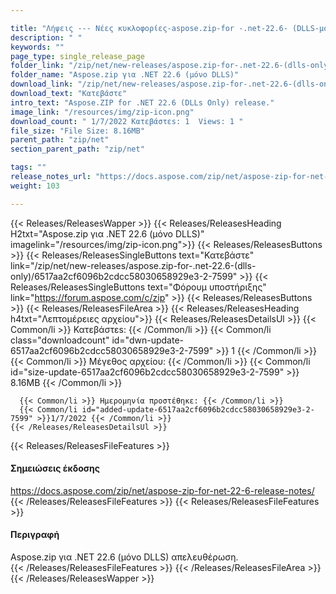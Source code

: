```yaml
---

title: "Λήψεις --- Νέες κυκλοφορίες-aspose.zip-for -.net-22.6- (DLLS-μόνο)"
description: " "
keywords: ""
page_type: single_release_page
folder_link: "/zip/net/new-releases/aspose.zip-for-.net-22.6-(dlls-only)/"
folder_name: "Aspose.zip για .NET 22.6 (μόνο DLLS)"
download_link: "/zip/net/new-releases/aspose.zip-for-.net-22.6-(dlls-only)/6517aa2cf6096b2cdcc58030658929e3-2-7599"
download_text: "Κατεβάστε"
intro_text: "Aspose.ZIP for .NET 22.6 (DLLs Only) release."
image_link: "/resources/img/zip-icon.png"
download_count: " 1/7/2022 Κατεβάστεs: 1  Views: 1 "
file_size: "File Size: 8.16MB"
parent_path: "zip/net"
section_parent_path: "zip/net"

tags: ""
release_notes_url: "https://docs.aspose.com/zip/net/aspose-zip-for-net-22-6-release-notes/"
weight: 103

---
```


{{< Releases/ReleasesWapper >}}
  {{< Releases/ReleasesHeading H2txt="Aspose.zip για .NET 22.6 (μόνο DLLS)" imagelink="/resources/img/zip-icon.png">}}
  {{< Releases/ReleasesButtons >}}
    {{< Releases/ReleasesSingleButtons text="Κατεβάστε" link="/zip/net/new-releases/aspose.zip-for-.net-22.6-(dlls-only)/6517aa2cf6096b2cdcc58030658929e3-2-7599" >}}
    {{< Releases/ReleasesSingleButtons text="Φόρουμ υποστήριξης" link="https://forum.aspose.com/c/zip" >}}
  {{< Releases/ReleasesButtons >}}
  {{< Releases/ReleasesFileArea >}}
    {{< Releases/ReleasesHeading h4txt="Λεπτομέρειες αρχείου">}}
    {{< Releases/ReleasesDetailsUl >}}
      {{< Common/li >}} Κατεβάστεs: {{< /Common/li >}}
      {{< Common/li class="downloadcount" id="dwn-update-6517aa2cf6096b2cdcc58030658929e3-2-7599" >}} 1 {{< /Common/li >}}
      {{< Common/li >}} Μέγεθος αρχείου: {{< /Common/li >}}
      {{< Common/li id="size-update-6517aa2cf6096b2cdcc58030658929e3-2-7599" >}} 8.16MB {{< /Common/li >}}

      {{< Common/li >}} Ημερομηνία προστέθηκε: {{< /Common/li >}}
      {{< Common/li id="added-update-6517aa2cf6096b2cdcc58030658929e3-2-7599" >}}1/7/2022 {{< /Common/li >}}
    {{< /Releases/ReleasesDetailsUl >}}

  {{< Releases/ReleasesFileFeatures >}}
      <h4>Σημειώσεις έκδοσης</h4><div><a href='https://docs.aspose.com/zip/net/aspose-zip-for-net-22-6-release-notes/'>https://docs.aspose.com/zip/net/aspose-zip-for-net-22-6-release-notes/</a></div>
  {{< /Releases/ReleasesFileFeatures >}}
  {{< Releases/ReleasesFileFeatures >}}
      <h4>Περιγραφή</h4><div class="HTMLDescription">Aspose.zip για .NET 22.6 (μόνο DLLS) απελευθέρωση.</div>
  {{< /Releases/ReleasesFileFeatures >}}
 {{< /Releases/ReleasesFileArea >}}
{{< /Releases/ReleasesWapper >}}



